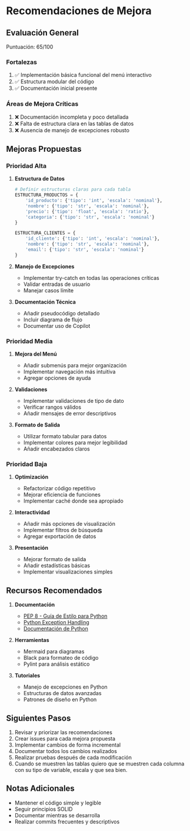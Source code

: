 # Recomendaciones de Mejora

## Evaluación General
Puntuación: 65/100

### Fortalezas
1. ✅ Implementación básica funcional del menú interactivo
2. ✅ Estructura modular del código
3. ✅ Documentación inicial presente

### Áreas de Mejora Críticas
1. ❌ Documentación incompleta y poco detallada
2. ❌ Falta de estructura clara en las tablas de datos
3. ❌ Ausencia de manejo de excepciones robusto

## Mejoras Propuestas

### Prioridad Alta

1. **Estructura de Datos**
   ```python
   # Definir estructuras claras para cada tabla
   ESTRUCTURA_PRODUCTOS = {
       'id_producto': {'tipo': 'int', 'escala': 'nominal'},
       'nombre': {'tipo': 'str', 'escala': 'nominal'},
       'precio': {'tipo': 'float', 'escala': 'ratio'},
       'categoria': {'tipo': 'str', 'escala': 'nominal'}
   }
   
   ESTRUCTURA_CLIENTES = {
       'id_cliente': {'tipo': 'int', 'escala': 'nominal'},
       'nombre': {'tipo': 'str', 'escala': 'nominal'},
       'email': {'tipo': 'str', 'escala': 'nominal'}
   }
   ```

2. **Manejo de Excepciones**
   - Implementar try-catch en todas las operaciones críticas
   - Validar entradas de usuario
   - Manejar casos límite

3. **Documentación Técnica**
   - Añadir pseudocódigo detallado
   - Incluir diagrama de flujo
   - Documentar uso de Copilot

### Prioridad Media

1. **Mejora del Menú**
   - Añadir submenús para mejor organización
   - Implementar navegación más intuitiva
   - Agregar opciones de ayuda

2. **Validaciones**
   - Implementar validaciones de tipo de dato
   - Verificar rangos válidos
   - Añadir mensajes de error descriptivos

3. **Formato de Salida**
   - Utilizar formato tabular para datos
   - Implementar colores para mejor legibilidad
   - Añadir encabezados claros

### Prioridad Baja

1. **Optimización**
   - Refactorizar código repetitivo
   - Mejorar eficiencia de funciones
   - Implementar caché donde sea apropiado

2. **Interactividad**
   - Añadir más opciones de visualización
   - Implementar filtros de búsqueda
   - Agregar exportación de datos

3. **Presentación**
   - Mejorar formato de salida
   - Añadir estadísticas básicas
   - Implementar visualizaciones simples

## Recursos Recomendados

1. **Documentación**
   - [PEP 8 - Guía de Estilo para Python](https://www.python.org/dev/peps/pep-0008/)
   - [Python Exception Handling](https://docs.python.org/3/tutorial/errors.html)
   - [Documentación de Python](https://docs.python.org/3/)

2. **Herramientas**
   - Mermaid para diagramas
   - Black para formateo de código
   - Pylint para análisis estático

3. **Tutoriales**
   - Manejo de excepciones en Python
   - Estructuras de datos avanzadas
   - Patrones de diseño en Python

## Siguientes Pasos

1. Revisar y priorizar las recomendaciones
2. Crear issues para cada mejora propuesta
3. Implementar cambios de forma incremental
4. Documentar todos los cambios realizados
5. Realizar pruebas después de cada modificación
6. Cuando se muestren las tablas quiero que se muestren cada columna con su tipo de variable, escala y que sea bien.

## Notas Adicionales

- Mantener el código simple y legible
- Seguir principios SOLID
- Documentar mientras se desarrolla
- Realizar commits frecuentes y descriptivos